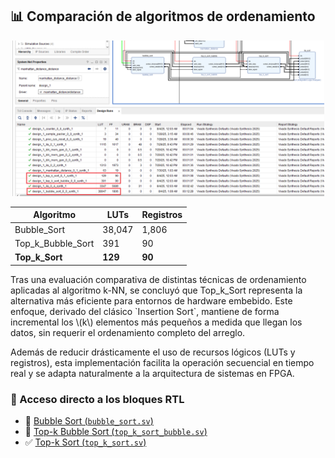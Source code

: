 ## 📊 Comparación de algoritmos de ordenamiento

<p align="center">
  <img src="sort.png" width="500"/>
</p>

<div align="center">

| Algoritmo            | LUTs    | Registros |
|----------------------|---------|-----------|
| Bubble_Sort          | 38,047  | 1,806     |
| Top_k_Bubble_Sort    |   391   |   90      |
| **Top_k_Sort**       | **129** | **90**    |

</div>
Tras una evaluación comparativa de distintas técnicas de ordenamiento aplicadas al algoritmo k-NN, se concluyó que 
Top_k_Sort representa la alternativa más eficiente para entornos de hardware embebido. Este enfoque, derivado del clásico `Insertion Sort`, mantiene de forma incremental los \(k\) elementos más pequeños a medida que llegan los datos, sin requerir el ordenamiento completo del arreglo.

Además de reducir drásticamente el uso de recursos lógicos (LUTs y registros), esta implementación facilita la operación secuencial en tiempo real y se adapta naturalmente a la arquitectura de sistemas en FPGA.

### 🔗 Acceso directo a los bloques RTL

- 🔁 [Bubble Sort (`bubble_sort.sv`)](bloques/bubble_sort.sv)  
- 🔁 [Top-k Bubble Sort (`top_k_sort_bubble.sv`)](bloques/top_k_sort_bubble.sv)  
- ✅ [Top-k Sort (`top_k_sort.sv`)](bloques/top_k_sort.sv)
